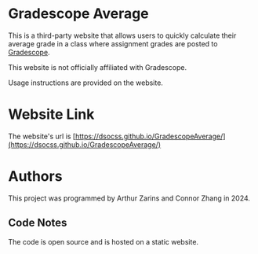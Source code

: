 # Gradescope Average

This is a third-party website that allows users to quickly calculate their average grade in a class where assignment grades are posted to [Gradescope](https://www.gradescope.com/).

This website is not officially affiliated with Gradescope.

Usage instructions are provided on the website.

# Website Link

The website's url is [https://dsocss.github.io/GradescopeAverage/](https://dsocss.github.io/GradescopeAverage/)

# Authors

This project was programmed by Arthur Zarins and Connor Zhang in 2024.

## Code Notes

The code is open source and is hosted on a static website.